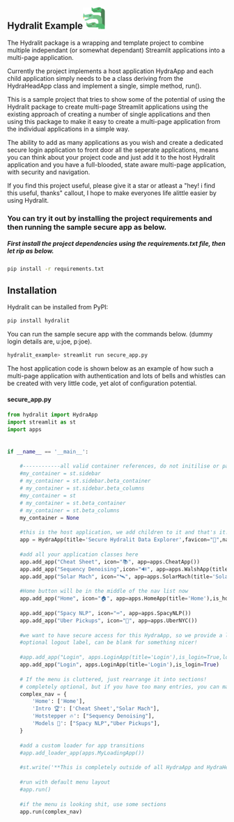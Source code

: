  
 ## Hydralit Example<img src="./docs/images/hydra.png" alt="drawing" width="50"/>
The Hydralit package is a wrapping and template project to combine multiple independant (or somewhat dependant) Streamlit applications into a multi-page application.

Currently the project implements a host application HydraApp and each child application simply needs to be a class deriving from the HydraHeadApp class and implement a single, simple method, run().

This is a sample project that tries to show some of the potential of using the Hydralit package to create multi-page Streamlit applications using the existing approach of creating a number of single applications and then using this package to make it easy to create a multi-page application from the individual applications in a simple way.

The ability to add as many applications as you wish and create a dedicated secure login application to front door all the seperate applications, means you can think about your project code and just add it to the host Hydralit application and you have a full-blooded, state aware multi-page application, with security and navigation.

If you find this project useful, please give it a star or atleast a "hey! i find this useful, thanks" callout, I hope to make everyones life alittle easier by using Hydralit.

### You can try it out by installing the project requirements and then running the sample secure app as below.

##### First install the project dependencies using the requirements.txt file, then let rip as below.
```bash
pip install -r requirements.txt
```

## Installation
Hydralit can be installed from PyPI:

```bash
pip install hydralit
```

You can run the sample secure app with the commands below. (dummy login details are, u:joe, p:joe).

```bash
hydralit_example> streamlit run secure_app.py
```

The host application code is shown below as an example of how such a multi-page application with authentication and lots of bells and whistles can be created with very little code, yet alot of configuration potential.

#### secure_app.py
```python
from hydralit import HydraApp
import streamlit as st
import apps


if __name__ == '__main__':

    #------------all valid container references, do not initilise or page config will not be applied (this is from beta containers, beta, who knew!).
    #my_container = st.sidebar
    # my_container = st.sidebar.beta_container
    # my_container = st.sidebar.beta_columns
    #my_container = st
    # my_container = st.beta_container
    # my_container = st.beta_columns
    my_container = None

    #this is the host application, we add children to it and that's it!
    app = HydraApp(title='Secure Hydralit Data Explorer',favicon="🐙",nav_container=my_container,nav_horizontal=False,hide_streamlit_markers=True)
  
    #add all your application classes here
    app.add_app("Cheat Sheet", icon="📚", app=apps.CheatApp())
    app.add_app("Sequency Denoising",icon="🔊", app=apps.WalshApp(title='Walsh Data'))
    app.add_app("Solar Mach", icon="🛰️", app=apps.SolarMach(title='Solar-MACH'))

    #Home button will be in the middle of the nav list now
    app.add_app("Home", icon="🏠", app=apps.HomeApp(title='Home'),is_home=True) 

    app.add_app("Spacy NLP", icon="⌨️", app=apps.SpacyNLP())
    app.add_app("Uber Pickups", icon="🚖", app=apps.UberNYC())

    #we want to have secure access for this HydraApp, so we provide a login application
    #optional logout label, can be blank for something nicer!

    #app.add_app("Login", apps.LoginApp(title='Login'),is_login=True,logout_label='Piss Off 🖕')
    app.add_app("Login", apps.LoginApp(title='Login'),is_login=True) 

    # If the menu is cluttered, just rearrange it into sections!
    # completely optional, but if you have too many entries, you can make it nicer by using accordian menus
    complex_nav = {
        'Home': ['Home'],
        'Intro 🏆': ['Cheat Sheet',"Solar Mach"],
        'Hotstepper 🔥': ["Sequency Denoising"],
        'Models 🧩': ["Spacy NLP","Uber Pickups"],
    }
    
    #add a custom loader for app transitions
    #app.add_loader_app(apps.MyLoadingApp())

    #st.write('**This is completely outside of all HydraApp and HydraHeadApps, we can do whatever we want!** 🤪')

    #run with default menu layout
    #app.run()

    #if the menu is looking shit, use some sections
    app.run(complex_nav)
```
